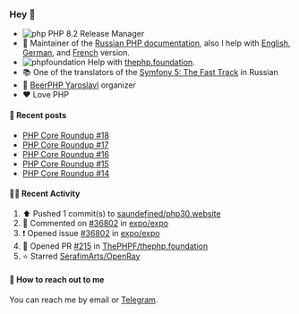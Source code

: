 ### Hey 👋

- ![php](https://user-images.githubusercontent.com/4685504/174548850-037dfd35-3b33-4154-9c50-95efd45ba66a.png) PHP 8.2 Release Manager
- 📖 Maintainer of the [Russian PHP documentation](https://github.com/php/doc-ru), also I help with [English](https://github.com/php/doc-en), [German](https://github.com/php/doc-de), and [French](https://github.com/php/doc-fr) version.
- ![phpfoundation](https://user-images.githubusercontent.com/4685504/174548733-72f62c18-f57e-47a6-8201-cb3d87e06b98.png) Help with [thephp.foundation](https://github.com/ThePHPF/thephp.foundation).
- 📚 One of the translators of
  the [Symfony 5: The Fast Track](https://symfony.com/doc/current/the-fast-track/ru/index.html)
  in Russian
- 🍻 [BeerPHP Yaroslavl](https://github.com/beerphp/yaroslavl) organizer
- ❤️ Love PHP

#### 📜 Recent posts

<!-- BLOG-POST-LIST:START -->
- [PHP Core Roundup #18](https://thephp.foundation/blog/2023/11/01/php-core-roundup-18/)
- [PHP Core Roundup #17](https://thephp.foundation/blog/2023/10/01/php-core-roundup-17/)
- [PHP Core Roundup #16](https://thephp.foundation/blog/2023/09/01/php-core-roundup-16/)
- [PHP Core Roundup #15](https://thephp.foundation/blog/2023/08/01/php-core-roundup-15/)
- [PHP Core Roundup #14](https://thephp.foundation/blog/2023/07/01/php-core-roundup-14/)
<!-- BLOG-POST-LIST:END -->

#### 👨‍💻 Recent Activity

<!--RECENT_ACTIVITY:start-->
1. ⬆️ Pushed 1 commit(s) to [saundefined/php30.website](https://github.com/saundefined/php30.website)<br>
2. 💬 Commented on [#36802](https://github.com/expo/expo/issues/36802#issuecomment-2869816406) in [expo/expo](https://github.com/expo/expo)<br>
3. ❗️ Opened issue [#36802](https://github.com/expo/expo/issues/36802) in [expo/expo](https://github.com/expo/expo)<br>
4. 💪 Opened PR [#215](https://github.com/ThePHPF/thephp.foundation/pull/215) in [ThePHPF/thephp.foundation](https://github.com/ThePHPF/thephp.foundation)<br>
5. ⭐ Starred [SerafimArts/OpenRay](https://github.com/SerafimArts/OpenRay)<br>
<!--RECENT_ACTIVITY:end-->

#### 💌 How to reach out to me

You can reach me by email or [Telegram](https://t.me/saundefined).
